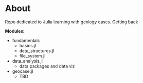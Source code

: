 # About

Repo dedicated to Julia learning with geology cases. Getting back

**Modules**:

* fundamentals
  * basics.jl
  * data_structures.jl
  * file_system.jl
* data_analysis.jl
  * data packages and data viz
* geocase.jl
  * TBD
